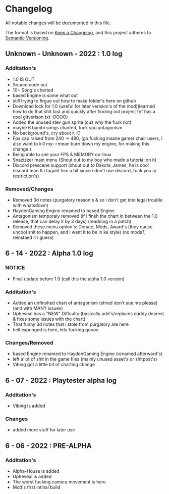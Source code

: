 # Changelog
All notable changes will be documented in this file.

The format is based on [Keep a Changelog](https://keepachangelog.com/en/1.0.0/),
and this project adheres to [Semantic Versioning](https://semver.org/spec/v2.0.0.html).

## Unknown - Unknown - 2022 : 1.0 log
### Additation's
- 1.0 IS OUT
- Source code out
- 10+ Song's charted
- based Engine is some what out
- still trying to firgue out how to make folder's here on github
- Download lock for 1.0 (useful for later verision's of the mod)(learned how to do that shit fast and quickly after finding out project fnf has a cool gitverison.txt :OOOO)
- Added the unused stev gun sprite (cuz why the fuck not)
- maybe 6 bambi songs charted, fuck you antagonism
- No background's, cry about it :D
- Fps cap raised from 240 -> 480, (go fucking insane gamer chair users, i also want to kill my- i mean burn down my engine, for making this change.)
- Being able to see your FPS & MEMORY on linux
- Snazizzer main menu (Shout out to my boy who made a tutorial on it)  
- Discord prescene support (shout out to Dakota_James, he is cool discord man & i taguht him a bit since i don't use discord, fuck you ip restriction's)
### Removed/Changes
- Removed 3d notes (purgatory reason's & so i don't get into legal trouble with whatsdown)
- HaydenGaming Engine renamed to based Engine
- Antagonism temporaly removed (if i finsh the chart in between the 1.0 release, that can delay it by 3 days) (readding in a patch)
- Removed these menu option's: Donate, Mods, Award's (they cause uncool shit to happen, and i want it to be in ke style) (no mods?, reinstaed it i guess)

## 6 - 14 - 2022 : Alpha 1.0 log
### NOTICE
- Final update before 1.0 (call this the alpha 1.0 version)
### Additation's
- Added an unfinshed chart of antagonism (shred don't sue me please) (and with MANY issues)
- Upheveal has a "NEW" Diffculty (basically add's/replaces daddy dearest & fixes some issues with the chart)
- That funny 3d notes that i stole from purgatory are here
- hell expunged is here, lets fucking goooo
### Changes/Removed
- based Engine renamed to HaydenGaming Engine (renamed afterward's)
- left a'lot of shit in the game files (mainly unused asset's or shitpost's)
- Vibing got a little bit of charting change

## 6 - 07 - 2022 : Playtester alpha log
### Additation's
- Vibing is added
### Changes
- added more stuff for later use

## 6 - 06 - 2022 : PRE-ALPHA
### Additation's
- Alpha-House is added
- Upheveal is added
- The worst fucking camera movement is here
- Mod's first intinal build

